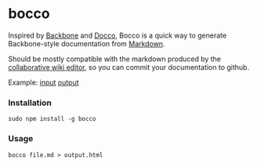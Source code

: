 bocco
=====

Inspired by [Backbone](http://backbonejs.org) and [Docco](https://github.com/jashkenas/docco), Bocco is a quick way to generate Backbone-style documentation from [Markdown](https://help.github.com/articles/github-flavored-markdown/).  

Should be mostly compatible with the markdown produced by the [collaborative wiki editor](http://enterprisewiki.co), so you can commit your documentation to github.

Example: [input](https://cdn.rawgit.com/akrymski/bocco/master/test.md) [output](https://raw.githack.com/akrymski/bocco/master/test.html)

### Installation

    sudo npm install -g bocco

### Usage

    bocco file.md > output.html
